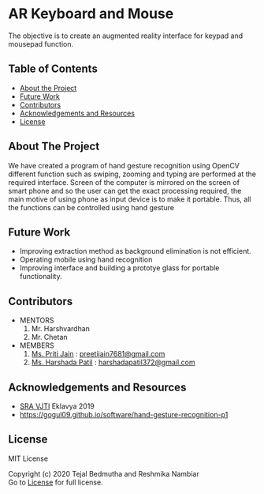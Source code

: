# AR Keyboard and Mouse

The objective is to create an augmented reality interface for keypad and mousepad function.
<!-- TABLE OF CONTENTS -->
## Table of Contents

* [About the Project](#about-the-project)
* [Future Work](#future-work)
* [Contributors](#contributors)
* [Acknowledgements and Resources](#acknowledgements-and-resources)
* [License](#license)


<!-- ABOUT THE PROJECT -->
## About The Project

We have created a program of hand gesture recognition using OpenCV different function such as swiping, zooming and typing are performed at the required interface.
Screen of the computer is mirrored on the screen of smart phone and so the user can get the exact processing required, the main motive of using phone as input device is to make it portable. Thus, all the functions can be controlled using hand gesture

<!-- FUTURE WORK -->
## Future Work
* Improving extraction method as background elimination is not efficient.
* Operating mobile using hand recognition
* Improving interface and building a prototye glass for portable functionality.

<!-- CONTRIBUTORS -->
## Contributors

* MENTORS
  1. Mr. Harshvardhan
  2. Mr. Chetan
* MEMBERS
  1. [Ms. Priti Jain](https://github.com/preetijain7681) : preetijain7681@gmail.com
  2. [Ms. Harshada Patil](https://github.com/Reshmika-Nambiar) : harshadapatil372@gmail.com 

<!-- ACKNOWLEDGEMENTS AND REFERENCES -->
## Acknowledgements and Resources
* [SRA VJTI](http://sra.vjti.info/) Eklavya 2019  
* https://gogul09.github.io/software/hand-gesture-recognition-p1


<!-- LICENSE -->
## License
  MIT License  
  
  Copyright (c) 2020 Tejal Bedmutha and Reshmika Nambiar  
  Go to [License](LICENSE) for full license. 
 
 
